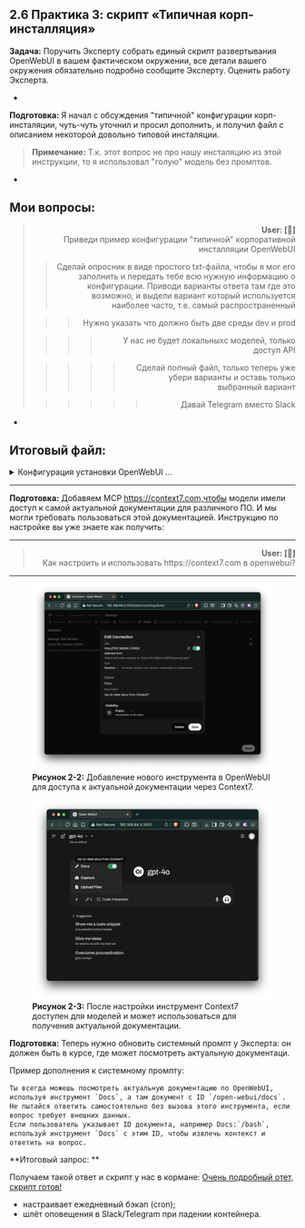 ## 2.6 Практика 3: скрипт «Типичная корп-инсталляция»



**Задача:** Поручить Эксперту собрать единый скрипт развертывания OpenWebUI в вашем фактическом окружении, все детали вашего окружения обязательно подробно сообщите Эксперту. Оценить работу Эксперта.


-
**Подготовка:**
Я начал с обсуждения "типичной" конфигурации корп-инсталяции, чуть-чуть уточнил и просил дополнить, и получил файл с описанием некоторой довольно типовой инсталяции.  
> **Примечание:** Т.к. этот вопрос не про нашу инсталяцию из этой инструкции, то я использовал "голую" модель без промптов.
-
**Мои вопросы:**
-
> <div style="text-align: right;"><b>User: [💬]</b><br>  
> Приведи пример  конфигурации "типичной" корпоративной инсталляции OpenWebUI
> 
> > Сделай опросник в виде простого txt-файла, чтобы я мог его заполнить и передать тебе всю нужную информацию о конфигурации.  Приводи варианты ответа там где это возможно, и выдели вариант который используется наиболее часто, т.е. самый распространенный
>  
> > > Нужно указать что должно быть две среды dev и prod
> 
> > > > У нас не будет локальныхс моделей, только доступ API
> 
> > > > > Сделай полный файл, только теперь уже убери варианты и оставь только выбранный вариант
> 
> > > > > > Давай Telegram вместо Slack</div>

-
**Итоговый файл:**
-
<details>
  <summary>Конфигурация установки OpenWebUI ... </summary>

```bash
КОНФИГУРАЦИЯ КОРПОРАТИВНОЙ ИНСТАЛЛЯЦИИ OPENWEBUI

1. Архитектура: 
   1.1 Серверная часть размещается на: `Виртуальные машины`

   1.2 Клиентская часть используется на: `Десктопах`

2. Компоненты: 
   2.1 Идентификация и доступ: 
        Интеграция с: `OAuth`
        Система контроля доступа: `Роль-бейзированная (RBAC)`

   2.2 База данных: `PostgreSQL`

   2.3 API: `RESTful API`

   2.4 Локальные модели: `Нет, только доступ через API`

3. Функциональность: 
   3.1 Интерфейс пользователя настраиваемый: `Да`

   3.2 Поддержка тем и локализации: `Да`

4. Безопасность: 
   4.1 Шифрование данных используется: `Да (TLS/SSL)`

   4.2 Логирование действий пользователей включено: `Да`

5. Развертывание и поддержка: 
   5.1 Автоматизированные инструменты для CI/CD: `GitLab CI`

   5.2 Системы мониторинга и оповещений: `Grafana`

6. Интеграции: 
   6.1 Взаимодействие с другими корпоративными системами: `Не будем пока заниматься интеграцией`

   6.2 Интеграция с корпоративными мессенджерами: `Telegram, Slack`

7. Среды развертывания: 
   7.1 Требуется наличие следующих сред: `Dev (разработка),  Prod (продакшн)`

```


</details>



---

**Подготовка:**
Добавяем MCP https://context7.com,чтобы модели имели доступ к самой актуальной документации для различного ПО. И мы могли требовать пользоваться этой документацией. Инструкцию по настройке вы уже знаете как получить:     

---
> <div style="text-align: right;"><b>User: [💬]</b><br>  
> Как настроить и использовать https://context7.com в openwebui?</div>
---

<figure>
  <img src="img/2-6-add-new-tool.png" alt="Добавление нового инструмента в OpenWebUI">
  <figcaption><strong>Рисунок 2-2:</strong> Добавление нового инструмента в OpenWebUI для доступа к актуальной документации через Context7.</figcaption>
</figure>


<figure>
  <img src="img/2-6-mcp-available-for-models-v1.png" alt="Инструмент Context7 доступен для моделей">
  <figcaption><strong>Рисунок 2-3:</strong> После настройки инструмент Context7 доступен для моделей и может использоваться для получения актуальной документации.</figcaption>
</figure>


**Подготовка:**
Теперь нужно обновить системный промпт у Эксперта: он должен быть в курсе, где может посмотреть актуальную документаци.

Пример дополнения к системному промпту:
```text
Ты всегда можешь посмотреть актуальную документацию по OpenWebUI, используя инструмент `Docs`, а там документ с ID `/open-webui/docs`. Не пытайся ответить самостоятельно без вызова этого инструмента, если вопрос требует внешних данных.
Если пользователь указывает ID документа, например Docs:`/bash`, используй инструмент `Docs` с этим ID, чтобы извлечь контекст и ответить на вопрос.
```

**Итоговый запрос: **

Получаем такой ответ и скрипт у нас в кормане:
[Очень подробный отет, скрипт готов!](corp-install-config/chat-good.md)



* настраивает ежедневный бэкап (cron);  
* шлёт оповещения в Slack/Telegram при падении контейнера.

